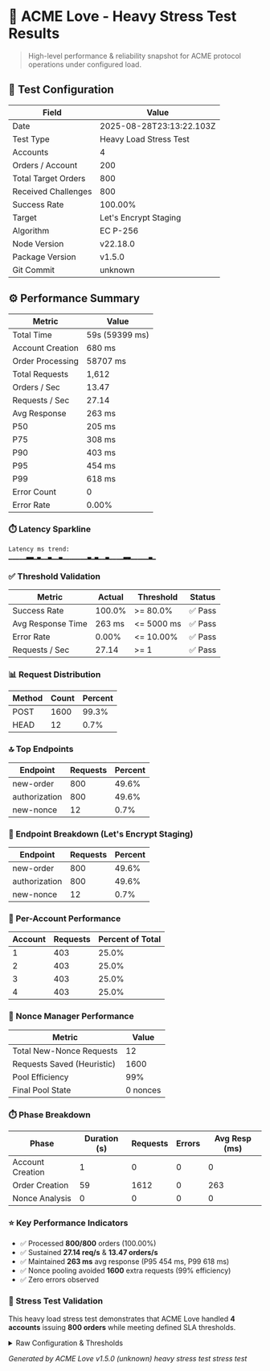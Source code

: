 # 🚀 ACME Love - Heavy Stress Test Results

> High-level performance & reliability snapshot for ACME protocol operations under configured load.

## 🧪 Test Configuration
| Field | Value |
|-------|-------|
| Date | 2025-08-28T23:13:22.103Z |
| Test Type | Heavy Load Stress Test |
| Accounts | 4 |
| Orders / Account | 200 |
| Total Target Orders | 800 |
| Received Challenges | 800 |
| Success Rate | 100.00% |
| Target | Let's Encrypt Staging |
| Algorithm | EC P-256 |
| Node Version | v22.18.0 |
| Package Version | v1.5.0 |
| Git Commit | unknown |

## ⚙️ Performance Summary
| Metric | Value |
|--------|-------|
| Total Time | 59s (59399 ms) |
| Account Creation | 680 ms |
| Order Processing | 58707 ms |
| Total Requests | 1,612 |
| Orders / Sec | 13.47 |
| Requests / Sec | 27.14 |
| Avg Response | 263 ms |
| P50 | 205 ms |
| P75 | 308 ms |
| P90 | 403 ms |
| P95 | 454 ms |
| P99 | 618 ms |
| Error Count | 0 |
| Error Rate | 0.00% |

### ⏱️ Latency Sparkline
```
Latency ms trend:
▁▁▁▁▁▃▃▁▃▁▁▃▁▁▃▁▁▁▁▁▁▁▃▁▃▁▁▃▁▁▁▁▃▃▁▁▁▁▁▃▁
```

### ✅ Threshold Validation
| Metric | Actual | Threshold | Status |
|--------|--------|-----------|--------|
| Success Rate | 100.0% | >= 80.0% | ✅ Pass |
| Avg Response Time | 263 ms | <= 5000 ms | ✅ Pass |
| Error Rate | 0.00% | <= 10.00% | ✅ Pass |
| Requests / Sec | 27.14 | >= 1 | ✅ Pass |

### 📊 Request Distribution
| Method | Count | Percent |
|--------|-------|---------|
| POST | 1600 | 99.3% |
| HEAD | 12 | 0.7% |

### 🔝 Top Endpoints
| Endpoint | Requests | Percent |
|----------|----------|---------|
| new-order | 800 | 49.6% |
| authorization | 800 | 49.6% |
| new-nonce | 12 | 0.7% |

### 🧩 Endpoint Breakdown (Let's Encrypt Staging)
| Endpoint | Requests | Percent |
|----------|----------|---------|
| new-order | 800 | 49.6% |
| authorization | 800 | 49.6% |
| new-nonce | 12 | 0.7% |

### 👥 Per-Account Performance
| Account | Requests | Percent of Total |
|---------|----------|------------------|
| 1 | 403 | 25.0% |
| 2 | 403 | 25.0% |
| 3 | 403 | 25.0% |
| 4 | 403 | 25.0% |

### 🔐 Nonce Manager Performance
| Metric | Value |
|--------|-------|
| Total New-Nonce Requests | 12 |
| Requests Saved (Heuristic) | 1600 |
| Pool Efficiency | 99% |
| Final Pool State | 0 nonces |

### ⏱️ Phase Breakdown
| Phase | Duration (s) | Requests | Errors | Avg Resp (ms) |
|-------|--------------|----------|--------|---------------|
| Account Creation | 1 | 0 | 0 | 0 |
| Order Creation | 59 | 1612 | 0 | 263 |
| Nonce Analysis | 0 | 0 | 0 | 0 |

### ⭐ Key Performance Indicators
- ✅ Processed **800/800** orders (100.00%)
- ✅ Sustained **27.14 req/s** & **13.47 orders/s**
- ✅ Maintained **263 ms** avg response (P95 454 ms, P99 618 ms)
- ✅ Nonce pooling avoided **1600** extra requests (99% efficiency)
- ✅ Zero errors observed

### 🧾 Stress Test Validation
This heavy load stress test demonstrates that ACME Love handled **4 accounts** issuing **800 orders** while meeting defined SLA thresholds.

<details><summary>Raw Configuration & Thresholds</summary>

```json
{
  "name": "Heavy Stress Test",
  "TOTAL_ACCOUNTS": 4,
  "ORDERS_PER_ACCOUNT": 200,
  "TOTAL_ORDERS": 800,
  "batchSize": 10,
  "thresholds": {
    "minSuccessRate": 0.8,
    "maxAvgResponseTimeMs": 5000,
    "maxErrorRate": 0.1,
    "minRequestsPerSecond": 1
  }
}
```

</details>

_Generated by ACME Love v1.5.0 (unknown) heavy stress test stress test_
